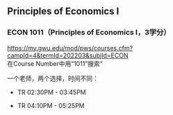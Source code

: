 ## Principles of Economics I
### ECON 1011（Principles of Economics I，3学分）  

[https://my.gwu.edu/mod/pws/courses.cfm?campId=4&termId=202203&subjId=ECON  ](https://my.gwu.edu/mod/pws/coursesearch.cfm)  
在Course Number中用“1011”搜索“  

一个老师，两个选择，时间不同：  
- TR  02:30PM - 03:45PM  

- TR  04:10PM - 05:25PM


